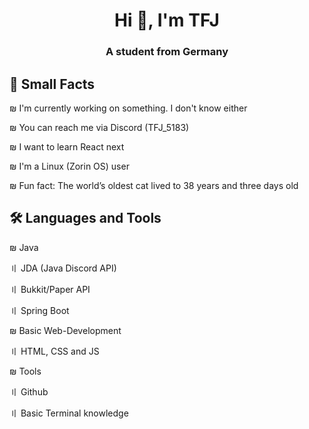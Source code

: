 <h1 align="center">Hi 👋, I'm TFJ</h1>
<h3 align="center">A student from Germany</h3>

## 🔰 Small Facts
₪ I'm currently working on something. I don't know either

₪ You can reach me via Discord (TFJ_5183)

₪ I want to learn React next

₪ I'm a Linux (Zorin OS) user

₪ Fun fact: The world’s oldest cat lived to 38 years and three days old


## 🛠 Languages and Tools
₪ Java

〢 JDA (Java Discord API)

〢 Bukkit/Paper API

〢 Spring Boot

₪ Basic Web-Development

〢 HTML, CSS and JS

₪ Tools

〢 Github

〢 Basic Terminal knowledge
